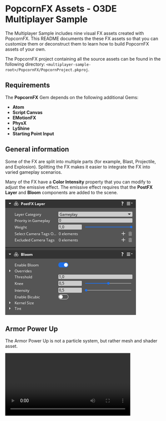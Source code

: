 # PopcornFX Assets - O3DE Multiplayer Sample

The Multiplayer Sample includes nine visual FX assets created with PopcornFX. This README documents the these FX assets so that you can customize them or deconstruct them to learn how to build PopcornFX assets of your own.

The PopcornFX project containing all the source assets can be found in the following directory:
`<multiplayer-sample-root>/PopcornFX/PopcornProject.pkproj`.

## Requirements

The **PopcornFX** Gem depends on the following additional Gems:

* **Atom**
* **Script Canvas**
* **EMotionFX**
* **PhysX**
* **LyShine**
* **Starting Point Input**

## General information

Some of the FX are split into multiple parts (for example, Blast, Projectile, and Explosion). Splitting the FX makes it easier to integrate the FX into varied gameplay scenarios.

Many of the FX have a **Color Intensity** property that you can modify to adjust the emissive effect. The emissive effect requires that the **PostFX Layer** and **Bloom** components are added to the scene.

![Post FX Layer and Bloom components](readme_media/image1.png)

## Armor Power Up

The Armor Power Up is not a particle system, but rather mesh and shader asset.

<video type="video/mp4" src="./readme_media/ArmorPowerUp.mp4" width=400 loop="true">

The effect is triggered by the **Slider** property on the `ArmorPowerUp.material`.

![](./readme_media/image16.png)

The `Script_ArmorPowerUp.scriptcanvas` is a test Script Canvas that loops the Armor Power Up FX.

## Bubble Gun

The Bubble Gun VFX is split into the following three parts:

| **Blast** | **Projectile** | **Explosion** |
| - | - | - |
| ![](./readme_media/image24.gif | width=300) | ![](./readme_media/image25.gif | width=300) | ![](./readme_media/image29.gif | width=300) |

The following properties are available to adjust the look of Bubble Gun VFX:

<img src="readme_media/image26.png" width=420>

| Property | Description |
| :-- | :-- |
| **Global Scale** | Scales the size of the VFX. |
| **Distortion Power** | Amount of distortion effect. |
| **Trail Lifetime** | The lifetime of the smoke. Higher values increase the length of the trail. |

## Defense Turret

The Defense Turret VFX is split into the following three parts:

| **Blast** | **Projectile** | **Explosion** |
| - | - | - |
| <img src="readme_media/image31.gif" width=350> | <img src="readme_media/image33.gif" width=350> | <img src="readme_media/image32.gif" width=350> |

The following properties are available to adjust the look of the Defense Turret VFX:

<img src="readme_media/image9.png" width=420>

| Property | Description |
| :-- | :-- |
| **Color 1, Color 2** | Sets the color and alpha values for the VFX. |
| **Global Scale** | Scales the size of the VFX. |
| **Color Intensity** | Sets the intensity of the emissive effect. |

The Explosion FX needs to be oriented with the **Impact Normal** attribute. You can set this up in Script Canvas.

<img src="readme_media/image12.png" width=420>

## Energy Ball Trap

The Energy Ball Trap VFX is split into the following three parts:

**Build up**
**Projectile**
**Explosion**

<img src="readme_media/image37.gif" width=800></br>

The following properties are available to adjust the look of the Energy Ball Trap VFX:

<img src="readme_media/image13.png" width=420>

| Property | Description |
| :-- | :-- |
| **Global Scale** | Scales the size of the VFX. |
| **Color Intensity** | Sets the intensity of the emissive effect. |

For a smooth transition between the three parts, each part needs to start at the same frame the previous part ends. You can trigger the FX in Script Canvas.

<img src="readme_media/image10.png" width=420>

## Energy Collector

The Energy Collector is a simple single emitter. It just needs to be placed accurately on an entity and triggered by Script Canvas.

<img src="readme_media/image36.gif" width=420></br>

The following properties are available to adjust the look of Energy Collector VFX:

<img src="readme_media/image18.png" width=420>

| Property | Description |
| :-- | :-- |
| **Color 1, Color 2** | Sets the color and alpha values for the VFX. |
| **Distortion Power** | Sets the amount of the distortion effect. |
| **Global Scale** | Scales the size of the VFX. |

## Jump Pad

The Jump Pad is a simple single emitter. It just needs to be placed accurately in a level and triggered by Script Canvas.

<img src="readme_media/image34.gif" width=420></br>

The following properties are available to adjust the look of Energy Collector VFX:

<img src="readme_media/image27.png" width=420>

| Property | Description |
| :-- | :-- |
| **Burst** | Sets duration of the launch. |
| **Color** | Sets the color and alpha of the VFX. |
| **Brightness** | Scales the glow effect of the VFX. |
| **Light Range** | Sets the reach of the glow effect of the VFX. |
| **Global Size** | Scales the size of the VFX. |

To trigger the Jump Pad VFX, the **Launch** property must be toggled. It doesn't matter if the boolean is true or false. The VFX will trigger if the state of the **Launch** property changes.

<img src="readme_media/image30.png" width=420></br>

The test Script Canvas `script_VFXTestTriggerJumpPad` loops the Jump Pad VFX.

## Laser Gun

<img src="readme_media/image21.gif" width=500><br>

The Laser Gun VFX is split into the following three parts:

| **Blast** | **Ray** | **Explosion** |
| - | - | - |
| <img src="readme_media/image17.gif" width=350> | <img src="readme_media/image22.gif" width=350> | <img src="readme_media/image11.gif" width=350> |

The following properties are available to adjust the look of Laser Gun VFX:

<img src="readme_media/image6.png" width=420>

| Property | Description |
| :-- | :-- |
| **Color 1, Color 2** | Sets the color and alpha values for the VFX. |
| **Global Size** | Scales the size of the VFX. |
| **Max Length** | Sets the distance at which the explosion occurs if the **Hit Position** is further away than the **Max Length** value. This avoids spawning too many particles if the **Hit Position** is too far away. |
| **Laser Lifetime** | Sets the lifespan of the ray. |
| **Hit Position** | Sets the world position of the end of the ray. |
| **Hit Normal** | The normal of the impact surface that sets the orientation of the explosion. |
| **Distortion Power** | Sets the amount of the distortion effect. |

## Malfunctioning Shield Generator

The Malfunctioning Shield Generator VFX is split into the following three parts:

**Idle**
**Build up**
**Explosion**

For a smooth transition between the three parts, each part needs to start at the same frame the previous part ends. You can trigger the FX in Script Canvas.

<img src="readme_media/image38.gif" width=800></br>

The following properties are available to adjust the look of Malfunctioning Shield Generator VFX:

<img src="readme_media/image14.png" width=420>
<img src="readme_media/image15.png" width=420><br>

| Property | Description |
| :-- | :-- |
| **Distortion Power** | Sets the amount of distortion effect on the **Explosion** emitter. |
| **Frequency** | Sets an approximate time (in seconds) between two electric bursts on the **Idle** emitter. |

## Speed Power Up

The Speed Power Up VFX is one emitter but three stages that are triggered automatically.

**Build Up**
**Idle**
**Fade Out**

<img src="readme_media/image23.gif" width=420></br>

The following properties are available to adjust the look of Speed Power Up VFX:

<img src="readme_media/image19.png"><br>

| Property | Description |
| :-- | :-- |
| **Global Scale** | Scales the size of the VFX. |
| **Particles Count** | Sets the trail particle count. Higher values give the vFX a more opaque look. |
| **Color Wind** | Sets the color and alpha of the wind trail. |
| **Duration** | Sets an approximate time (in seconds) for the **Idle** stage of the VFX. |
